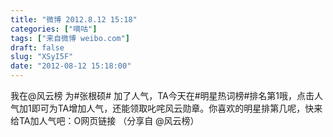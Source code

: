 ```yaml
---
title: "微博 2012.8.12 15:18"
categories: ["嘀咕"]
tags: ["来自微博 weibo.com"]
draft: false
slug: "XSyI5F"
date: "2012-08-12 15:18:00"
---
```


<p>我在@风云榜 为#张根硕# 加了人气，TA今天在#明星热词榜#排名第1哦，点击人气加1即可为TA增加人气，还能领取叱咤风云勋章。你喜欢的明星排第几呢，快来给TA加人气吧：O网页链接   （分享自 @风云榜） ​​​​</p>
